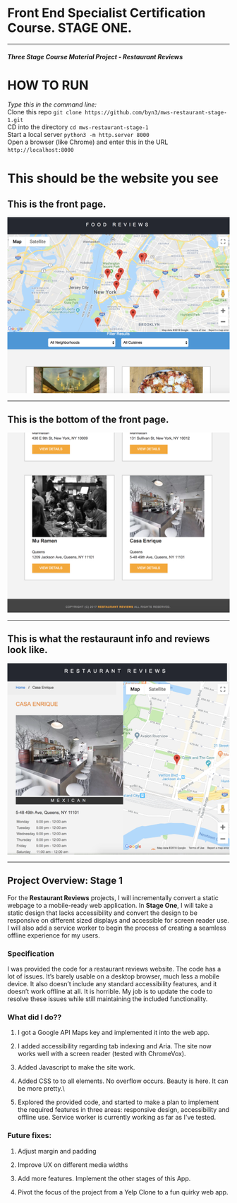 # Front End Specialist Certification Course. STAGE ONE.
---
#### _Three Stage Course Material Project - Restaurant Reviews_

# HOW TO RUN
*Type this in the command line:*   
Clone this repo `git clone https://github.com/byn3/mws-restaurant-stage-1.git`  
CD into the directory `cd mws-restaurant-stage-1`  
Start a local server `python3 -m http.server 8000`    
Open a browser (like Chrome) and enter this in the URL `http://localhost:8000`    

# This should be the website you see  

## This is the front page.
![Landing page of the website showing a map of NY and a selection of places to eat](https://github.com/byn3/mws-restaurant-stage-1/blob/master/img/Rest1.png)
___

## This is the bottom of the front page.
![Screenshot of what a selection of the restauraunts look like](https://github.com/byn3/mws-restaurant-stage-1/blob/master/img/Rest2.png)
___

## This is what the restauraunt info and reviews look like.
![Screen shot of what appears on the screen if a restauraunt is selected. Reviews of that place and the location pops up.](https://github.com/byn3/mws-restaurant-stage-1/blob/master/img/Rest3.png)
___


## Project Overview: Stage 1

For the **Restaurant Reviews** projects, I will incrementally convert a static webpage to a mobile-ready web application. In **Stage One**, I will take a static design that lacks accessibility and convert the design to be responsive on different sized displays and accessible for screen reader use. I will also add a service worker to begin the process of creating a seamless offline experience for my users.

### Specification

I was provided the code for a restaurant reviews website. The code has a lot of issues. It’s barely usable on a desktop browser, much less a mobile device. It also doesn’t include any standard accessibility features, and it doesn’t work offline at all. It is horrible. My job is to update the code to resolve these issues while still maintaining the included functionality. 

### What did I do??

1. I got a Google API Maps key and implemented it into the web app.

2. I added accessibility regarding tab indexing and Aria. The site now works well with a screen reader (tested with ChromeVox).

3. Added Javascript to make the site work.

4. Added CSS to to all elements. No overflow occurs. Beauty is here. It can be more pretty.\

5. Explored the provided code, and started to make a plan to implement the required features in three areas: responsive design, accessibility and offline use. Service worker is currently working as far as I've tested.

### Future fixes:

1. Adjust margin and padding

2. Improve UX on different media widths

3. Add more features. Implement the other stages of this App.

4. Pivot the focus of the project from a Yelp Clone to a fun quirky web app.



